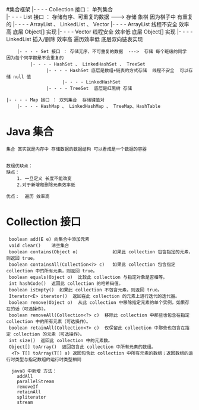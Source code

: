 #集合框架
    |- - - -  Collection 接口： 单列集合  
        |- - - - List 接口 ： 存储有序、可重复的数据  ---> 存储 象棋 因为棋子中 有重复的
            |- - - - ArrayList 、 LinkedList 、 Vector
                   |- - - - ArrayList  线程不安全 效率高 底层 Object[] 实现
                   |- - - - Vector     线程安全   效率低 底层 Object[] 实现
                   |- - - - LinkedList 插入/删除 效率高 遍历效率低    底层双向链表实现

          
        |- - - - Set 接口 ： 存储无序、不可重复的数据  --->  存储 每个班级的同学  因为每个同学都是不会重复的
             |- - - - HashSet 、 LinkedHashSet 、 TreeSet     
                   |- - - - HashSet 底层是数组+链表的方式存储  线程不安全  可以存储 null 值
                         |- - - - LinkedHashSet     
                   |- - - - TreeSet  底层是红黑树 存储    

    |- - - - Map 接口 ： 双列集合  存储键值对
        |- - - - HashMap 、 LinkedHashMap 、 TreeMap、HashTable   

# Java 集合
    集合 其实就是内存中 存储数据的数据结构 可以看成是一个数据的容器 
    
   
    数组优缺点：
    缺点：
        1. 一旦定义 长度不能改变 
        2.对于新增和删除元素效率低
        
    优点：  遍历 效率高


# Collection 接口 

     boolean add(E e) 向集合中添加元素  
     void clear() 	 清空集合    
     boolean contains(Object o)             如果此 collection 包含指定的元素，则返回 true。 
     boolean containsAll(Collection<?> c)   如果此 collection 包含指定 collection 中的所有元素，则返回 true。 
     boolean equals(Object o)  比较此 collection 与指定对象是否相等。 
     int hashCode()  返回此 collection 的哈希码值。 
     boolean isEmpty()  如果此 collection 不包含元素，则返回 true。 
     Iterator<E> iterator()  返回在此 collection 的元素上进行迭代的迭代器。 
     boolean remove(Object o)  从此 collection 中移除指定元素的单个实例，如果存在的话（可选操作）。 
     boolean removeAll(Collection<?> c)  移除此 collection 中那些也包含在指定 collection 中的所有元素（可选操作）。 
     boolean retainAll(Collection<?> c)  仅保留此 collection 中那些也包含在指定 collection 的元素（可选操作）。 
     int size()  返回此 collection 中的元素数。 
     Object[] toArray()  返回包含此 collection 中所有元素的数组。 
      <T> T[] toArray(T[] a) 返回包含此 collection 中所有元素的数组；返回数组的运行时类型与指定数组的运行时类型相同
      
      java8 中新增 方法：
        addAll
        parallelStream
        removeIf
        retainAll
        spliterator
        stream
        

     
               
